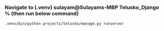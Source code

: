 ### Navigate to (.venv) sulayam@Sulayams-MBP Telusko_Django % (then run below command)
````bash
.venv/bin/python projects/telusko/manage.py runserver  
````


